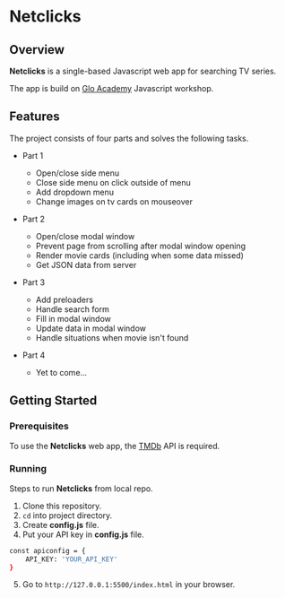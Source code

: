 # Netclicks
## Overview
**Netclicks** is a single-based Javascript web app for searching TV series.

The app is build on [Glo Academy](https://glo.academy/) Javascript workshop.
## Features
The project consists of four parts and solves the following tasks.
* Part 1
    * Open/close side menu
    * Close side menu on click outside of menu
    * Add dropdown menu
    * Change images on tv cards on mouseover
* Part 2
    * Open/close modal window
    * Prevent page from scrolling after modal window opening
    * Render movie cards (including when some data missed)
    * Get JSON data from server
    
* Part 3
    * Add preloaders
    * Handle search form
    * Fill in modal window
    * Update data in modal window
    * Handle situations when movie isn't found
    
* Part 4
    * Yet to come...
    
## Getting Started
### Prerequisites
To use the **Netclicks** web app, the [TMDb](https://www.themoviedb.org/) API is required.
### Running
Steps to run **Netclicks** from local repo.
1. Clone this repository.
2. ```cd``` into project directory.
3. Create **config.js** file.
4. Put your API key in **config.js** file.
```sh
const apiconfig = {
    API_KEY: 'YOUR_API_KEY'
}
```
5. Go to ```http://127.0.0.1:5500/index.html``` in your browser.
